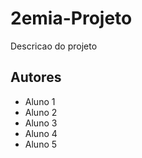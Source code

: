 # 2emia-Projeto
Descricao do projeto
## Autores
- Aluno 1 
- Aluno 2
- Aluno 3
- Aluno 4
- Aluno 5 
